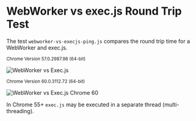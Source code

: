# WebWorker vs exec.js Round Trip Test

The test `webworker-vs-execjs-ping.js` compares the round trip time for a WebWorker and exec.js. 

<sup>Chrome Version 57.0.2987.98 (64-bit)</sup>

![WebWorker vs Exec.js](https://raw.githubusercontent.com/optimalisatie/exec.js/master/tests/webworker-vs-execjs-ping.png)

<sup>Chrome Version 60.0.3112.72 (64-bit)</sup>

![WebWorker vs Exec.js Chrome 60](https://raw.githubusercontent.com/optimalisatie/exec.js/master/tests/chrome-60.png)

In Chrome 55+ `exec.js` may be executed in a separate thread (multi-threading). 
